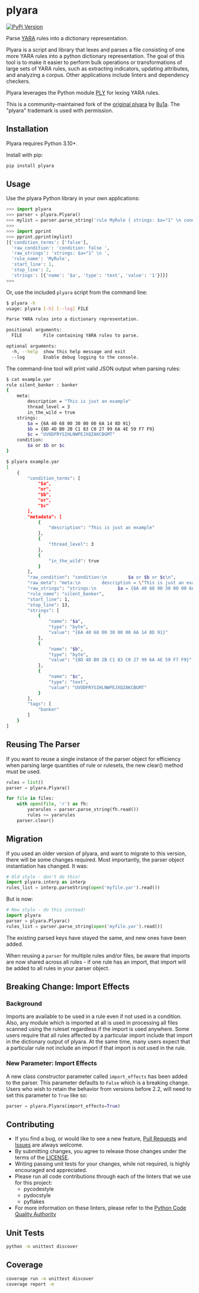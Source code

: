# plyara

[![PyPi Version](http://img.shields.io/pypi/v/plyara.svg)](https://pypi.python.org/pypi/plyara)

Parse [YARA](https://virustotal.github.io/yara/) rules into a dictionary representation.

Plyara is a script and library that lexes and parses a file consisting of one more YARA rules into a python dictionary representation. The goal of this tool is to make it easier to perform bulk operations or transformations of large sets of YARA rules, such as extracting indicators, updating attributes, and analyzing a corpus. Other applications include linters and dependency checkers.

Plyara leverages the Python module [PLY](https://ply.readthedocs.io/en/latest/) for lexing YARA rules.

This is a community-maintained fork of the [original plyara](https://github.com/8u1a/plyara) by [8u1a](https://github.com/8u1a). The "plyara" trademark is used with permission.

## Installation

Plyara requires Python 3.10+.

Install with pip:

```sh
pip install plyara
```

## Usage

Use the plyara Python library in your own applications:

``` python
>>> import plyara
>>> parser = plyara.Plyara()
>>> mylist = parser.parse_string('rule MyRule { strings: $a="1" \n condition: false }')
>>>
>>> import pprint
>>> pprint.pprint(mylist)
[{'condition_terms': ['false'],
  'raw_condition': 'condition: false ',
  'raw_strings': 'strings: $a="1" \n ',
  'rule_name': 'MyRule',
  'start_line': 1,
  'stop_line': 2,
  'strings': [{'name': '$a', 'type': 'text', 'value': '1'}]}]
>>>
```

Or, use the included `plyara` script from the command line:

```sh
$ plyara -h
usage: plyara [-h] [--log] FILE

Parse YARA rules into a dictionary representation.

positional arguments:
  FILE        File containing YARA rules to parse.

optional arguments:
  -h, --help  show this help message and exit
  --log       Enable debug logging to the console.
```

The command-line tool will print valid JSON output when parsing rules:

```sh
$ cat example.yar
rule silent_banker : banker
{
    meta:
        description = "This is just an example"
        thread_level = 3
        in_the_wild = true
    strings:
        $a = {6A 40 68 00 30 00 00 6A 14 8D 91}
        $b = {8D 4D B0 2B C1 83 C0 27 99 6A 4E 59 F7 F9}
        $c = "UVODFRYSIHLNWPEJXQZAKCBGMT"
    condition:
        $a or $b or $c
}
```

```sh
$ plyara example.yar
[
    {
        "condition_terms": [
            "$a",
            "or",
            "$b",
            "or",
            "$c"
        ],
        "metadata": [
            {
                "description": "This is just an example"
            },
            {
                "thread_level": 3
            },
            {
                "in_the_wild": true
            }
        ],
        "raw_condition": "condition:\n        $a or $b or $c\n",
        "raw_meta": "meta:\n        description = \"This is just an example\"\n        thread_level = 3\n        in_the_wild = true\n    ",
        "raw_strings": "strings:\n        $a = {6A 40 68 00 30 00 00 6A 14 8D 91}\n        $b = {8D 4D B0 2B C1 83 C0 27 99 6A 4E 59 F7 F9}\n        $c = \"UVODFRYSIHLNWPEJXQZAKCBGMT\"\n    ",
        "rule_name": "silent_banker",
        "start_line": 1,
        "stop_line": 13,
        "strings": [
            {
                "name": "$a",
                "type": "byte",
                "value": "{6A 40 68 00 30 00 00 6A 14 8D 91}"
            },
            {
                "name": "$b",
                "type": "byte",
                "value": "{8D 4D B0 2B C1 83 C0 27 99 6A 4E 59 F7 F9}"
            },
            {
                "name": "$c",
                "type": "text",
                "value": "UVODFRYSIHLNWPEJXQZAKCBGMT"
            }
        ],
        "tags": [
            "banker"
        ]
    }
]
```

## Reusing The Parser

If you want to reuse a single instance of the parser object for efficiency when parsing large quantities of rule or rulesets, the new clear() method must be used.

``` python
rules = list()
parser = plyara.Plyara()

for file in files:
    with open(file, 'r') as fh:
        yararules = parser.parse_string(fh.read())
        rules += yararules
    parser.clear()
```

## Migration

If you used an older version of plyara, and want to migrate to this version, there will be some changes required. Most importantly, the parser object instantiation has changed. It was:

``` python
# Old style - don't do this!
import plyara.interp as interp
rules_list = interp.parseString(open('myfile.yar').read())
```

But is now:

``` python
# New style - do this instead!
import plyara
parser = plyara.Plyara()
rules_list = parser.parse_string(open('myfile.yar').read())
```

The existing parsed keys have stayed the same, and new ones have been added.

When reusing a `parser` for multiple rules and/or files, be aware that imports are now shared across all rules - if one rule has an import, that import will be added to all rules in your parser object.

## Breaking Change: Import Effects

### Background

Imports are available to be used in a rule even if not used in a condition. Also, any module which is imported at all is used in processing all files scanned using the ruleset regardless if the import is used anywhere. Some users require that all rules affected by a particular import include that import in the dictionary output of plyara. At the same time, many users expect that a particular rule not include an import if that import is not used in the rule.

### New Parameter: Import Effects

A new class constructor parameter called `import_effects` has been added to the parser. This parameter defaults to `False` which is a breaking change. Users who wish to retain the behavior from versions before 2.2, will need to set this parameter to `True` like so:

```python
parser = plyara.Plyara(import_effects=True)
```

## Contributing

- If you find a bug, or would like to see a new feature, [Pull Requests](https://github.com/plyara/plyara/pulls) and [Issues](https://github.com/plyara/plyara/issues) are always welcome.
- By submitting changes, you agree to release those changes under the terms of the [LICENSE](https://github.com/plyara/plyara/blob/master/LICENSE).
- Writing passing unit tests for your changes, while not required, is highly encouraged and appreciated.
- Please run all code contributions through each of the linters that we use for this project:
  - pycodestyle
  - pydocstyle
  - pyflakes
- For more information on these linters, please refer to the [Python Code Quality Authority](https://pycqa.org/)

## Unit Tests

```bash
python -m unittest discover
```

## Coverage

```bash
coverage run -m unittest discover
coverage report -m
```
